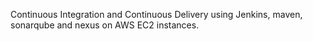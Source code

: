 Continuous Integration and Continuous Delivery using Jenkins, maven, sonarqube and nexus on AWS EC2 instances.  